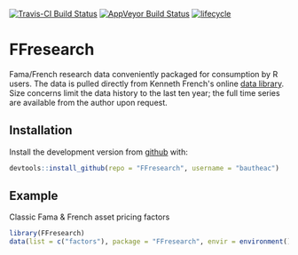 
[![Travis-CI Build Status](https://travis-ci.org/bautheac/FFresearch.svg?branch=master)](https://travis-ci.org/bautheac/FFresearch)
[![AppVeyor Build Status](https://ci.appveyor.com/api/projects/status/github/bautheac/FFresearch?branch=master&svg=true)](https://ci.appveyor.com/project/bautheac/FFresearch)
[![lifecycle](https://img.shields.io/badge/lifecycle-experimental-orange.svg)](https://www.tidyverse.org/lifecycle/#experimental)

# FFresearch

Fama/French research data conveniently packaged for consumption by R users. The data is pulled directly from Kenneth French's online [data library](http://mba.tuck.dartmouth.edu/pages/faculty/ken.french/data_library.html). Size concerns limit the data history to the last ten year; 
the full time series are available from the author upon request.

## Installation

Install the development version from [github](https://github.com/bautheac/FFresearch/) with:

``` r
devtools::install_github(repo = "FFresearch", username = "bautheac")
```

## Example

Classic Fama & French asset pricing factors

``` r
library(FFresearch)
data(list = c("factors"), package = "FFresearch", envir = environment())
```
